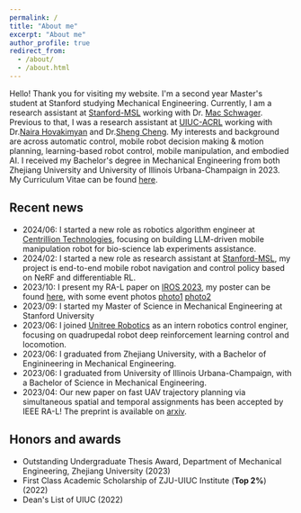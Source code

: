 ```yaml
---
permalink: /
title: "About me"
excerpt: "About me"
author_profile: true
redirect_from: 
  - /about/
  - /about.html
---
```

<!-- Hello! Thank you for visiting my website. I'm a postdoc at UIUC working with Prof. [Naira Hovakimyan](https://naira.mechse.illinois.edu/) and I'm leading the ACRL Multirotor Team. I received my Ph.D. in Electrical Engineering from the University of Maryland, under the supervision of Prof. [Derek A. Paley](https://aero.umd.edu/clark/faculty/58/Derek-A-Paley) in 2021. My Curriculum Vitae can be found [here](https://github.com/Sheng-Cheng/Sheng-Cheng.github.io/blob/master/files/CV_Sheng_UIUC.pdf). -->

Hello! Thank you for visiting my website. I'm a second year Master's student at Stanford studying Mechanical Engineering. Currently, I am a research assistant at [Stanford-MSL](https://msl.stanford.edu/) working with Dr. [Mac Schwager](https://web.stanford.edu/~schwager/). Previous to that, I was a research assistant at [UIUC-ACRL](https://naira.mechse.illinois.edu/) working with Dr.[Naira Hovakimyan](https://mechse.illinois.edu/people/profile/nhovakim) and Dr.[Sheng Cheng](https://sheng-cheng.github.io/). My interests and background are across automatic control, mobile robot decision making & motion planning, learning-based robot control, mobile manipulation, and embodied AI. I received my Bachelor's degree in Mechanical Engineering from both Zhejiang University and University of Illinois Urbana-Champaign in 2023. My Curriculum Vitae can be found [here](https://github.com/Qianzhong-Chen/Qianzhong-Chen.github.io/blob/master/files/QianzhongChen_CV.pdf).

Recent news
------

* 2024/06: I started a new role as robotics algorithm engineer at [Centrillion Technologies](https://www.centrilliontech.com/), focusing on building LLM-driven mobile manipulation robot for bio-science lab experiments assistance.  
* 2024/02: I started a new role as research assistant at [Stanford-MSL](https://msl.stanford.edu/), my project is end-to-end mobile robot navigation and control policy based on NeRF and differentiable RL.
* 2023/10: I present my RA-L paper on [IROS 2023](https://ieee-iros.org/), my poster can be found [here](https://github.com/Qianzhong-Chen/Qianzhong-Chen.github.io/blob/master/files/2023_IROS_poster.pdf), with some event photos [photo1](https://github.com/Qianzhong-Chen/Qianzhong-Chen.github.io/blob/master/files/2023_IROS_photo1.jpg) [photo2](https://github.com/Qianzhong-Chen/Qianzhong-Chen.github.io/blob/master/files/2023_IROS_photo2.jpg)
* 2023/09: I started my Master of Science in Mechanical Engineering at Stanford University
* 2023/06: I joined [Unitree Robotics](https://m.unitree.com/) as an intern robotics control enginer, focusing on quadrupedal robot deep reinforcement learning control and locomotion.
* 2023/06: I graduated from Zhejiang University, with a Bachelor of Enginineering in Mechanical Engineering.
* 2023/06: I graduated from University of Illinois Urbana-Champaign, with a Bachelor of Science in Mechanical Engineering.
* 2023/04: Our new paper on fast UAV trajectory planning via simultaneous spatial and temporal assignments has been accepted by IEEE RA-L! The preprint is available on [arxiv](https://arxiv.org/abs/2211.15902).

Honors and awards
------

* Outstanding Undergraduate Thesis Award, Department of Mechanical Engineering, Zhejiang University (2023) 
* First Class Academic Scholarship of ZJU-UIUC Institute (**Top 2%**) (2022)
* Dean's List of UIUC (2022)

<!-- Service
------
* Journal Reviewer: IEEE Transactions on Control Systems Technology, Automatica, Journal of Guidance, Control, and Dynamics, IEEE Control Systems Letters, IEEE Transactions on Aerospace and Electronic Systems, IEEE Transactions on Industrial Informatics
* Conference Reviewer: CoRL, ICRA, IROS, IFAC WC, CDC, ACC, and DARS-SWARM
* Member of the IEEE CSS Technical Committee on Intelligent Control -->
<!-- 
Visitors
------
<script type="text/javascript" id="clustrmaps" src="//cdn.clustrmaps.com/map_v2.js?d=oXLUS-3Iesx-b_7fwyX7vOsyE4f4gwugR3oIU_mKEf4"></script> -->
